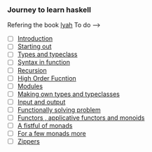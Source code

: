 ### Journey to learn haskell 
Refering the book [lyah](https://learnyouahaskell.github.io/chapters.html)
To do -->
- [ ] [Introduction](https://learnyouahaskell.github.io/introduction.html)
- [ ] [Starting out](https://learnyouahaskell.github.io/starting-out.html)
- [ ] [Types and typeclass](https://learnyouahaskell.github.io/types-and-typeclasses.html)
- [ ] [Syntax in function](https://learnyouahaskell.github.io/syntax-in-functions.html)
- [ ] [Recursion](https://learnyouahaskell.github.io/recursion.html)
- [ ] [High Order Fucntion](https://learnyouahaskell.github.io/higher-order-functions.html)
- [ ] [Modules](https://learnyouahaskell.github.io/modules.html)
- [ ] [Making own types and typeclasses](https://learnyouahaskell.github.io/making-our-own-types-and-typeclasses.html)
- [ ] [Input and output](https://learnyouahaskell.github.io/input-and-output.html)
- [ ] [Functionally solving problem](https://learnyouahaskell.github.io/functionally-solving-problems.html)
- [ ] [Functors , applicative functors and monoids](https://learnyouahaskell.github.io/functors-applicative-functors-and-monoids.html)
- [ ] [A fistful of monads](https://learnyouahaskell.github.io/a-fistful-of-monads.html)
- [ ] [For a few monads more](https://learnyouahaskell.github.io/for-a-few-monads-more.html)
- [ ] [Zippers](https://learnyouahaskell.github.io/zippers.html)
